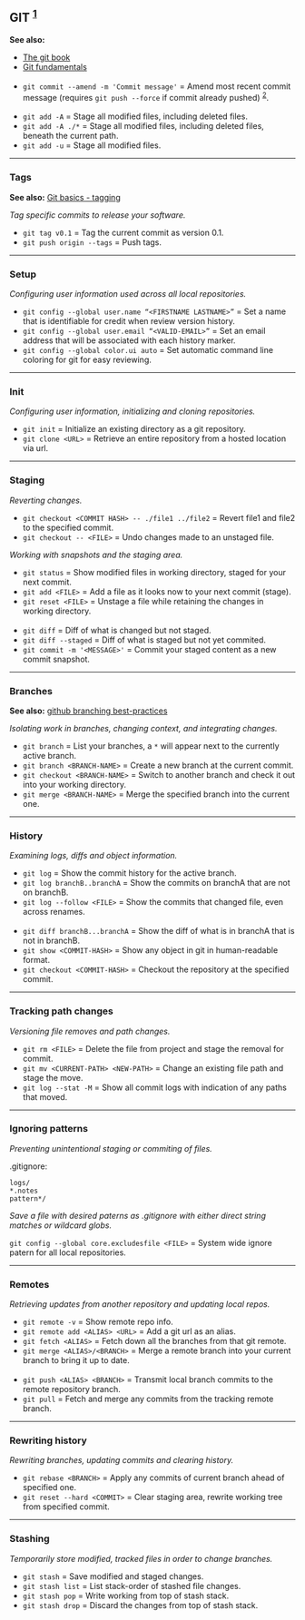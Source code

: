 
## GIT <sup>[1]</sup>

**See also:**
  - [The git book](https://git-scm.com/book/en/v2)
  - [Git fundamentals](https://git-scm.com/docs)
<br><br>
- `git commit --amend -m 'Commit message'` = Amend most recent commit message (requires `git push --force` if commit already pushed) <sup>[2]</sup>.
<br><br>
- `git add -A` = Stage all modified files, including deleted files.
- `git add -A ./*` = Stage all modified files, including deleted files, beneath the current path.
- `git add -u` = Stage all modified files.

---
### Tags

**See also:** [Git basics - tagging](https://git-scm.com/book/en/v2/Git-Basics-Tagging)

*Tag specific commits to release your software.*

- `git tag v0.1`           = Tag the current commit as version 0.1.
- `git push origin --tags` = Push tags.

---
### Setup

*Configuring user information used across all local repositories.*

- `git config --global user.name “<FIRSTNAME LASTNAME>”` = Set a name that is identifiable for credit when review version history.
- `git config --global user.email “<VALID-EMAIL>”`       = Set an email address that will be associated with each history marker.
- `git config --global color.ui auto`                    = Set automatic command line coloring for git for easy reviewing.

---
### Init

*Configuring user information, initializing and cloning repositories.*

- `git init`        = Initialize an existing directory as a git repository.
- `git clone <URL>` = Retrieve an entire repository from a hosted location via url.

---
### Staging

*Reverting changes.*

- `git checkout <COMMIT HASH> -- ./file1 ../file2` = Revert file1 and file2 to the specified commit.
- `git checkout -- <FILE>`                         = Undo changes made to an unstaged file.

*Working with snapshots and the staging area.*

- `git status`                = Show modified files in working directory, staged for your next commit.
- `git add <FILE>`            = Add a file as it looks now to your next commit (stage).
- `git reset <FILE>`          = Unstage a file while retaining the changes in working directory.
<br><br>
- `git diff`                  = Diff of what is changed but not staged.
- `git diff --staged`         = Diff of what is staged but not yet commited.
- `git commit -m '<MESSAGE>'` = Commit your staged content as a new commit snapshot.

---
### Branches

**See also:** [github branching best-practices](https://nvie.com/posts/a-successful-git-branching-model/)

*Isolating work in branches, changing context, and integrating changes.*

- `git branch`                 = List your branches, a `*` will appear next to the currently active branch.
- `git branch <BRANCH-NAME>`   = Create a new branch at the current commit.
- `git checkout <BRANCH-NAME>` = Switch to another branch and check it out into your working directory.
- `git merge <BRANCH-NAME>`    = Merge the specified branch into the current one.

---
### History

*Examining logs, diffs and object information.*

- `git log`                    = Show the commit history for the active branch.
- `git log branchB..branchA`   = Show the commits on branchA that are not on branchB.
- `git log --follow <FILE>`    = Show the commits that changed file, even across renames.
<br><br>
- `git diff branchB...branchA` = Show the diff of what is in branchA that is not in branchB.
- `git show <COMMIT-HASH>`     = Show any object in git in human-readable format.
- `git checkout <COMMIT-HASH>` = Checkout the repository at the specified commit.

---
### Tracking path changes

*Versioning file removes and path changes.*

- `git rm <FILE>`                    = Delete the file from project and stage the removal for commit.
- `git mv <CURRENT-PATH> <NEW-PATH>` = Change an existing file path and stage the move.
- `git log --stat -M`                = Show all commit logs with indication of any paths that moved.

---
### Ignoring patterns

*Preventing unintentional staging or commiting of files.*

.gitignore:
```
logs/
*.notes
pattern*/
```
*Save a file with desired paterns as .gitignore with either direct string matches or wildcard globs.*

`git config --global core.excludesfile <FILE>` = System wide ignore patern for all local repositories.

---
### Remotes

*Retrieving updates from another repository and updating local repos.*

- `git remote -v`                = Show remote repo info.
- `git remote add <ALIAS> <URL>` = Add a git url as an alias.
- `git fetch <ALIAS>`            = Fetch down all the branches from that git remote.
- `git merge <ALIAS>/<BRANCH>`   = Merge a remote branch into your current branch to bring it up to date.
<br><br>
- `git push <ALIAS> <BRANCH>`    = Transmit local branch commits to the remote repository branch.
- `git pull`                     = Fetch and merge any commits from the tracking remote branch.

---
### Rewriting history

*Rewriting branches, updating commits and clearing history.*

- `git rebase <BRANCH>`       = Apply any commits of current branch ahead of specified one.
- `git reset --hard <COMMIT>` = Clear staging area, rewrite working tree from specified commit.

---
### Stashing

*Temporarily store modified, tracked files in order to change branches.*

- `git stash`      = Save modified and staged changes.
- `git stash list` = List stack-order of stashed file changes.
- `git stash pop`  = Write working from top of stash stack.
- `git stash drop` = Discard the changes from top of stash stack.

[1]: https://education.github.com/git-cheat-sheet-education.pdf
[2]: https://linuxize.com/post/change-git-commit-message/
